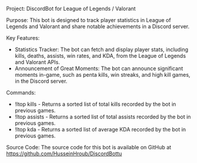 Project: DiscordBot for League of Legends / Valorant

Purpose: This bot is designed to track player statistics in League of Legends and Valorant and share notable achievements in a Discord server.

Key Features:
- Statistics Tracker: The bot can fetch and display player stats, including kills, deaths, assists, win rates, and KDA, from the League of Legends and Valorant APIs.<br>
- Announcement of Great Moments: The bot can announce significant moments in-game, such as penta kills, win streaks, and high kill games, in the Discord server.<br>

Commands:

- !ltop kills - Returns a sorted list of total kills recorded by the bot in previous games.<br>
- !ltop assists - Returns a sorted list of total assists recorded by the bot in previous games.<br>
- !ltop kda - Returns a sorted list of average KDA recorded by the bot in previous games.<br>

Source Code: The source code for this bot is available on GitHub at <a href="https://github.com/HusseinHroub/DiscordBottu">https://github.com/HusseinHroub/DiscordBottu</a>

